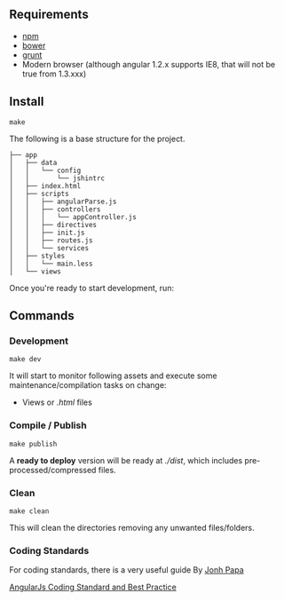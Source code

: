 ## Requirements

* [npm](https://www.npmjs.org/)
* [bower](http://bower.io/)
* [grunt](http://gruntjs.com/)
* Modern browser (although angular 1.2.x supports IE8, that will not be true from 1.3.xxx)

## Install

```shell
make
```

The following is a base structure for the project.

```shell
├── app
│   ├── data
│   │   └── config
│   │       └── jshintrc
│   ├── index.html
│   ├── scripts
│   │   ├── angularParse.js
│   │   ├── controllers
│   │   │   └── appController.js
│   │   ├── directives
│   │   ├── init.js
│   │   ├── routes.js
│   │   └── services
│   ├── styles
│   │   └── main.less
│   └── views
```

Once you're ready to start development, run:

## Commands

### Development

```shell
make dev
```
It will start to monitor following assets and execute some maintenance/compilation tasks on change:

* Views or *.html* files

### Compile / Publish

```shell
make publish
```

A **ready to deploy** version will be ready at *./dist*, which includes pre-processed/compressed files.

### Clean
```shell
make clean
```
This will clean the directories removing any unwanted files/folders.

### Coding Standards

For coding standards, there is a very useful guide By [Jonh Papa](https://github.com/johnpapa/)

[AngularJs Coding Standard and Best Practice](https://github.com/johnpapa/angularjs-styleguide)
